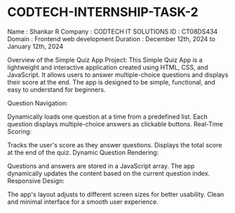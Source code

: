 # CODTECH-INTERNSHIP-TASK-2

Name : Shankar R
Company : CODTECH IT SOLUTIONS
ID : CT08DS434
Domain : Frontend web development 
Duration : December 12th, 2024 to January 12th, 2024

Overview of the Simple Quiz App Project:
This Simple Quiz App is a lightweight and interactive application created using HTML, CSS, and JavaScript. It allows users to answer multiple-choice questions and displays their score at the end. The app is designed to be simple, functional, and easy to understand for beginners.

Question Navigation:

Dynamically loads one question at a time from a predefined list.
Each question displays multiple-choice answers as clickable buttons.
Real-Time Scoring:

Tracks the user's score as they answer questions.
Displays the total score at the end of the quiz.
Dynamic Question Rendering:

Questions and answers are stored in a JavaScript array.
The app dynamically updates the content based on the current question index.
Responsive Design:

The app's layout adjusts to different screen sizes for better usability.
Clean and minimal interface for a smooth user experience.
